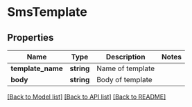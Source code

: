 # SmsTemplate

## Properties
Name | Type | Description | Notes
------------ | ------------- | ------------- | -------------
**template_name** | **string** | Name of template | 
**body** | **string** | Body of template | 

[[Back to Model list]](../README.md#documentation-for-models) [[Back to API list]](../README.md#documentation-for-api-endpoints) [[Back to README]](../README.md)


